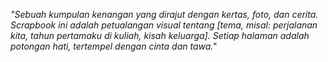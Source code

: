  *"Sebuah kumpulan kenangan yang dirajut dengan kertas, foto, dan cerita. Scrapbook ini adalah petualangan visual tentang [tema, misal: perjalanan kita, tahun pertamaku di kuliah, kisah keluarga]. Setiap halaman adalah potongan hati, tertempel dengan cinta dan tawa."*  
